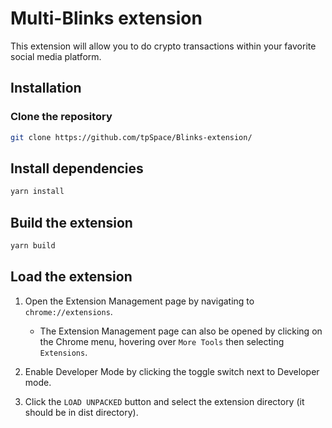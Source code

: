 # Multi-Blinks extension

This extension will allow you to do crypto transactions within your favorite social media platform.

## Installation

### Clone the repository

```bash
git clone https://github.com/tpSpace/Blinks-extension/
```

## Install dependencies

```bash
yarn install
```

## Build the extension

```bash
yarn build
```

## Load the extension

1. Open the Extension Management page by navigating to `chrome://extensions`.

   - The Extension Management page can also be opened by clicking on the Chrome menu, hovering over `More Tools` then selecting `Extensions`.

2. Enable Developer Mode by clicking the toggle switch next to Developer mode.

3. Click the `LOAD UNPACKED` button and select the extension directory (it should be in dist directory).
